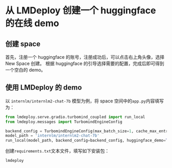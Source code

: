 # 从 LMDeploy 创建一个 huggingface 的在线 demo

## 创建 space

首先，注册一个 huggingface 的账号，注册成功后，可以点击右上角头像，选择 New Space 创建。
根据 huggingface 的引导选择需要的配置，完成后即可得到一个空白的 demo。

## 使用 LMDeploy 的 demo

以 `internlm/internlm2-chat-7b` 模型为例，将 space 空间中的`app.py`内容填写为：

```python
from lmdeploy.serve.gradio.turbomind_coupled import run_local
from lmdeploy.messages import TurbomindEngineConfig

backend_config = TurbomindEngineConfig(max_batch_size=1, cache_max_entry_count=0.05)
model_path = 'internlm/internlm2-chat-7b'
run_local(model_path, backend_config=backend_config, huggingface_demo=True)
```

创建`requirements.txt`文本文件，填写如下安装包：

```
lmdeploy
```
